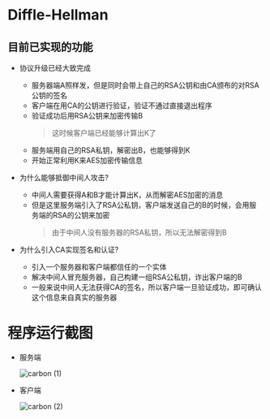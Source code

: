 # Diffle-Hellman

## 目前已实现的功能

+ 协议升级已经大致完成
    + 服务器端A照样发，但是同时会带上自己的RSA公钥和由CA颁布的对RSA公钥的签名
    + 客户端在用CA的公钥进行验证，验证不通过直接退出程序
    + 验证成功后用RSA公钥来加密传输B
        > 这时候客户端已经能够计算出K了
    + 服务端用自己的RSA私钥，解密出B，也能够得到K
    + 开始正常利用K来AES加密传输信息

+ 为什么能够抵御中间人攻击?
    + 中间人需要获得A和B才能计算出K，从而解密AES加密的消息
    + 但是这里服务端引入了RSA公私钥，客户端发送自己的B的时候，会用服务端的RSA的公钥来加密
        > 由于中间人没有服务器的RSA私钥，所以无法解密得到B

+ 为什么引入CA实现签名和认证?
    + 引入一个服务器和客户端都信任的一个实体
    + 解决中间人冒充服务器，自己构建一组RSA公私钥，诈出客户端的B
    + 一般来说中间人无法获得CA的签名，所以客户端一旦验证成功，即可确认这个信息来自真实的服务器

# 程序运行截图

+ 服务端

    ![carbon (1)](https://tvax1.sinaimg.cn/large/007YVyKcly1h3gccgf87zj31kw2k2e81.jpg)

+ 客户端

    ![carbon (2)](https://tva2.sinaimg.cn/large/007YVyKcly1h3gcgo0v9kj31kw2k2e81.jpg)
